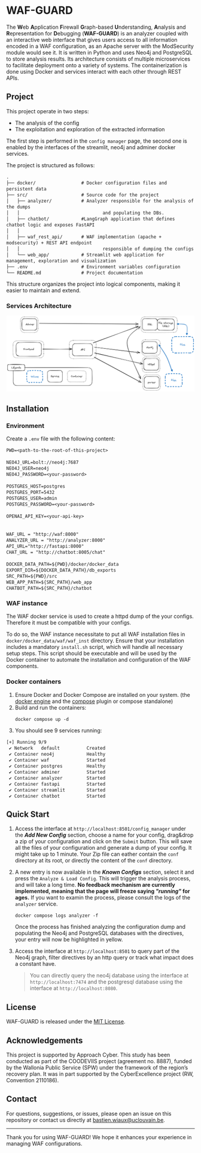 # WAF-GUARD

The **W**eb **A**pplication **F**irewall **G**raph-based **U**nderstanding, **A**nalysis and **R**epresentation for **D**ebugging (**WAF-GUARD**) is an analyzer coupled with an interactive web interface that gives users access to all information encoded in a WAF configuration, as an Apache server with the ModSecurity module would see it. It is written in Python and uses Neo4j and PostgreSQL to store analysis results. Its architecture consists of multiple microservices to facilitate deployment onto a variety of systems. The containerization is done using Docker and services interact with each other through REST APIs.

## Project

This project operate in two steps:
 - The analysis of the config
 - The exploitation and exploration of the extracted information

The first step is performed in the `config manager` page, the second one is enabled by the interfaces of the streamlit, neo4j and adminer docker services.

The project is structured as follows:
```
.
├── docker/                 # Docker configuration files and persistent data
├── src/                    # Source code for the project
│   ├── analyzer/           # Analyzer responsible for the analysis of the dumps
│   │                               and populating the DBs.
│   ├── chatbot/            #LangGraph application that defines chatbot logic and exposes FastAPI
│   │ 
│   ├── waf_rest_api/       # WAF implementation (apache + modsecurity) + REST API endpoint
│   │                               responsible of dumping the configs
│   └── web_app/            # Streamlit web application for management, exploration and visualization
├── .env                    # Environment variables configuration
└── README.md               # Project documentation
```

This structure organizes the project into logical components, making it easier to maintain and extend.

### Services Architecture
![Architecture](images/architecture.png)

## Installation

### Environment
Create a `.env` file with the following content:

   ```
   PWD=<path-to-the-root-of-this-project>

   NEO4J_URL=bolt://neo4j:7687
   NEO4J_USER=neo4j
   NEO4J_PASSWORD=<your-password>

   POSTGRES_HOST=postgres
   POSTGRES_PORT=5432
   POSTGRES_USER=admin
   POSTGRES_PASSWORD=<your-password>

   OPENAI_API_KEY=<your-api-key>


   WAF_URL = "http://waf:8000"
   ANALYZER_URL = "http://analyzer:8000"
   API_URL="http://fastapi:8000"
   CHAT_URL = "http://chatbot:8005/chat"

   DOCKER_DATA_PATH=${PWD}/docker/docker_data
   EXPORT_DIR=${DOCKER_DATA_PATH}/db_exports
   SRC_PATH=${PWD}/src
   WEB_APP_PATH=${SRC_PATH}/web_app
   CHATBOT_PATH=${SRC_PATH}/chatbot
   ```

### WAF instance
The WAF docker service is used to create a httpd dump of the your configs. Therefore it must be compatible with your configs.

To do so, the WAF instance necessitate to put all WAF installation files in `docker/docker_data/waf/waf_inst` directory. Ensure that your installation includes a mandatory `install.sh` script, which will handle all necessary setup steps. This script should be executable and will be used by the Docker container to automate the installation and configuration of the WAF components.

### Docker containers

1. Ensure Docker and Docker Compose are installed on your system. (the [docker engine](https://docs.docker.com/engine/install/) and the [compose](https://docs.docker.com/compose/install/) plugin or compose standalone)
1. Build and run the containers:
   ```
   docker compose up -d
   ```
1. You should see 9 services running:
```
[+] Running 9/9
 ✔ Network   default          Created
 ✔ Container neo4j            Healthy
 ✔ Container waf              Started
 ✔ Container postgres         Healthy
 ✔ Container adminer          Started
 ✔ Container analyzer         Started
 ✔ Container fastapi          Started
 ✔ Container streamlit        Started
 ✔ Container chatbot          Started
 ```

## Quick Start

1. Access the interface at `http://localhost:8501/config_manager` under the **_Add New Config_** section, choose a name for your config, drag&drop a zip of your configuration and click on the `Submit` button. This will save all the files of your configuration and generate a dump of your config. It might take up to 1 minute.
Your Zip file can eather contain the `conf` directory at its root, or directly the content of the `conf` directory.

2. A new entry is now available in the **_Known Configs_** section, select it and press the `Analyze & Load Config`. This will trigger the analysis process, and will take a long time. **No feedback mechanism are currently implemented, meaning that the page will freeze saying _"running"_ for ages.** If you want to examin the process, please consult the logs of the `analyzer` service.
   ```console
   docker compose logs analyzer -f
   ```
   Once the process has finished analyzing the configuration dump and populating the Neo4j and PostgreSQL databases with the directives, your entry will now be highlighted in yellow.

3. Access the interface at `http://localhost:8501` to query part of the Neo4j graph, filter directives by an http query or track what impact does a constant have.
   > You can directly query the neo4j database using the interface at `http://localhost:7474` and the postgresql database using the interface at `http://localhost:8080`.


## License

WAF-GUARD is released under the [MIT License](LICENSE).

## Acknowledgements

This project is supported by Approach Cyber.
This study has been conducted as part of the COODEVIIS project (agreement no. 8887), funded by the Wallonia Public Service (SPW) under the framework of the region’s recovery plan. It was in part supported by the CyberExcellence project (RW, Convention 2110186).

## Contact

For questions, suggestions, or issues, please open an issue on this repository or contact us directly at [bastien.wiaux@uclouvain.be](mailto:bastien.wiaux@uclouvain.be).

---

Thank you for using WAF-GUARD! We hope it enhances your experience in managing WAF configurations.
